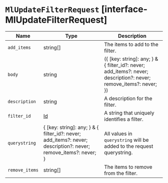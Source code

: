 # `MlUpdateFilterRequest` [interface-MlUpdateFilterRequest]

| Name | Type | Description |
| - | - | - |
| `add_items` | string[] | The items to add to the filter. |
| `body` | string | ({ [key: string]: any; } & { filter_id?: never; add_items?: never; description?: never; remove_items?: never; }) | All values in `body` will be added to the request body. |
| `description` | string | A description for the filter. |
| `filter_id` | [Id](./Id.md) | A string that uniquely identifies a filter. |
| `querystring` | { [key: string]: any; } & { filter_id?: never; add_items?: never; description?: never; remove_items?: never; } | All values in `querystring` will be added to the request querystring. |
| `remove_items` | string[] | The items to remove from the filter. |

